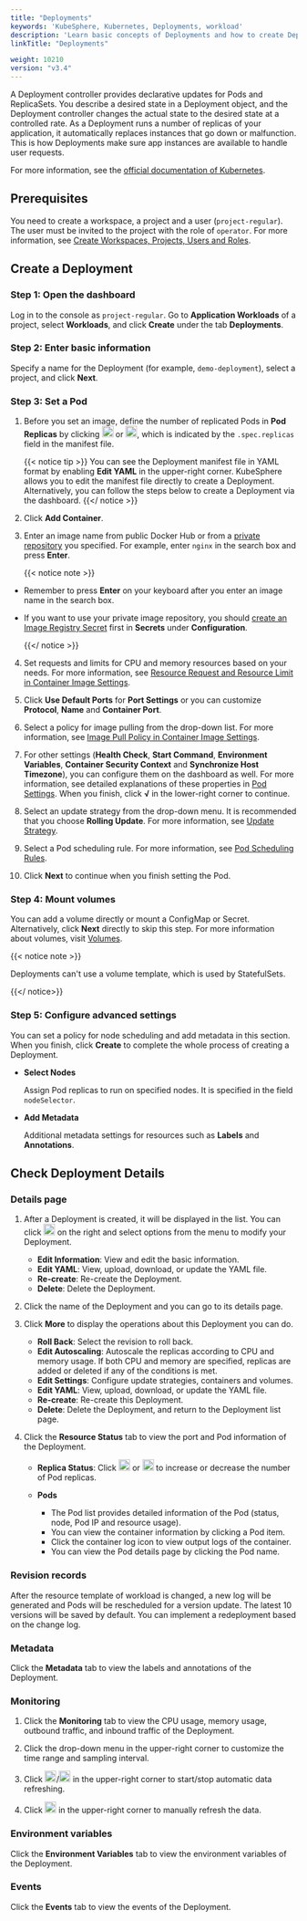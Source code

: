 ```yaml
---
title: "Deployments"
keywords: 'KubeSphere, Kubernetes, Deployments, workload'
description: 'Learn basic concepts of Deployments and how to create Deployments in KubeSphere.'
linkTitle: "Deployments"

weight: 10210
version: "v3.4"
---
```


A Deployment controller provides declarative updates for Pods and ReplicaSets. You describe a desired state in a Deployment object, and the Deployment controller changes the actual state to the desired state at a controlled rate. As a Deployment runs a number of replicas of your application, it automatically replaces instances that go down or malfunction. This is how Deployments make sure app instances are available to handle user requests.

For more information, see the [official documentation of Kubernetes](https://kubernetes.io/docs/concepts/workloads/controllers/deployment/).

## Prerequisites

You need to create a workspace, a project and a user (`project-regular`). The user must be invited to the project with the role of `operator`. For more information, see [Create Workspaces, Projects, Users and Roles](../../../quick-start/create-workspace-and-project/).

## Create a Deployment

### Step 1: Open the dashboard

Log in to the console as `project-regular`. Go to **Application Workloads** of a project, select **Workloads**, and click **Create** under the tab **Deployments**.

### Step 2: Enter basic information

Specify a name for the Deployment (for example, `demo-deployment`), select a project, and click **Next**.

### Step 3: Set a Pod

1. Before you set an image, define the number of replicated Pods in **Pod Replicas** by clicking <img src="/images/docs/v3.x/project-user-guide/application-workloads/deployments/plus-icon.png" width="20px" alt="icon" /> or <img src="/images/docs/v3.x/project-user-guide/application-workloads/deployments/minus-icon.png" width="20px" alt="icon" />, which is indicated by the `.spec.replicas` field in the manifest file.

    {{< notice tip >}}
You can see the Deployment manifest file in YAML format by enabling **Edit YAML** in the upper-right corner. KubeSphere allows you to edit the manifest file directly to create a Deployment. Alternatively, you can follow the steps below to create a Deployment via the dashboard.
    {{</ notice >}}

2. Click **Add Container**.

3. Enter an image name from public Docker Hub or from a [private repository](../../configuration/image-registry/) you specified. For example, enter `nginx` in the search box and press **Enter**.

    {{< notice note >}}

- Remember to press **Enter** on your keyboard after you enter an image name in the search box.
- If you want to use your private image repository, you should [create an Image Registry Secret](../../configuration/image-registry/) first in **Secrets** under **Configuration**.

    {{</ notice >}}

4. Set requests and limits for CPU and memory resources based on your needs. For more information, see [Resource Request and Resource Limit in Container Image Settings](../container-image-settings/#add-container-image).

5. Click **Use Default Ports** for **Port Settings** or you can customize **Protocol**, **Name** and **Container Port**.

6. Select a policy for image pulling from the drop-down list. For more information, see [Image Pull Policy in Container Image Settings](../container-image-settings/#add-container-image).

7. For other settings (**Health Check**, **Start Command**, **Environment Variables**, **Container Security Context** and **Synchronize Host Timezone**), you can configure them on the dashboard as well. For more information, see detailed explanations of these properties in [Pod Settings](../container-image-settings/#add-container-image). When you finish, click **√** in the lower-right corner to continue.

8. Select an update strategy from the drop-down menu. It is recommended that you choose **Rolling Update**. For more information, see [Update Strategy](../container-image-settings/#update-strategy).

9. Select a Pod scheduling rule. For more information, see [Pod Scheduling Rules](../container-image-settings/#pod-scheduling-rules).

10. Click **Next** to continue when you finish setting the Pod.

### Step 4: Mount volumes

You can add a volume directly or mount a ConfigMap or Secret. Alternatively, click **Next** directly to skip this step. For more information about volumes, visit [Volumes](../../storage/volumes/#mount-a-volume).

{{< notice note >}}

Deployments can't use a volume template, which is used by StatefulSets.

{{</ notice>}}

### Step 5: Configure advanced settings

You can set a policy for node scheduling and add metadata in this section. When you finish, click **Create** to complete the whole process of creating a Deployment.

- **Select Nodes**

  Assign Pod replicas to run on specified nodes. It is specified in the field `nodeSelector`.

- **Add Metadata**

  Additional metadata settings for resources such as **Labels** and **Annotations**.

## Check Deployment Details

### Details page

1. After a Deployment is created, it will be displayed in the list. You can click <img src="/images/docs/v3.x/project-user-guide/application-workloads/deployments/three-dots.png" width="20px" alt="icon" /> on the right and select options from the menu to modify your Deployment.

    - **Edit Information**: View and edit the basic information.
    - **Edit YAML**: View, upload, download, or update the YAML file.
    - **Re-create**: Re-create the Deployment.
    - **Delete**: Delete the Deployment.

2. Click the name of the Deployment and you can go to its details page.

3. Click **More** to display the operations about this Deployment you can do.

    - **Roll Back**: Select the revision to roll back.
    - **Edit Autoscaling**: Autoscale the replicas according to CPU and memory usage. If both CPU and memory are specified, replicas are added or deleted if any of the conditions is met.
    - **Edit Settings**: Configure update strategies, containers and volumes.
    - **Edit YAML**: View, upload, download, or update the YAML file.
    - **Re-create**: Re-create this Deployment.
    - **Delete**: Delete the Deployment, and return to the Deployment list page.

4. Click the **Resource Status** tab to view the port and Pod information of the Deployment.

    - **Replica Status**: Click <img src="/images/docs/v3.x/common-icons/replica-plus-icon.png" width="20px" alt="icon" /> or <img src="/images/docs/v3.x/common-icons/replica-minus-icon.png" width="20px" alt="icon" /> to increase or decrease the number of Pod replicas.
    - **Pods**

        - The Pod list provides detailed information of the Pod (status, node, Pod IP and resource usage).
        - You can view the container information by clicking a Pod item.
        - Click the container log icon to view output logs of the container.
        - You can view the Pod details page by clicking the Pod name.

### Revision records

After the resource template of workload is changed, a new log will be generated and Pods will be rescheduled for a version update. The latest 10 versions will be saved by default. You can implement a redeployment based on the change log.

### Metadata

Click the **Metadata** tab to view the labels and annotations of the Deployment.

### Monitoring

1. Click the **Monitoring** tab to view the CPU usage, memory usage, outbound traffic, and inbound traffic of the Deployment.

2. Click the drop-down menu in the upper-right corner to customize the time range and sampling interval.

3. Click <img src="/images/docs/v3.x/project-user-guide/application-workloads/deployments/deployments_autorefresh_start.png" width="20px" alt="icon" />/<img src="/images/docs/v3.x/project-user-guide/application-workloads/deployments/deployments_autorefresh_stop.png" width="20px" alt="icon" /> in the upper-right corner to start/stop automatic data refreshing.

4. Click <img src="/images/docs/v3.x/project-user-guide/application-workloads/deployments/deployments_refresh.png" width="20px" alt="icon" /> in the upper-right corner to manually refresh the data.

### Environment variables

Click the **Environment Variables** tab to view the environment variables of the Deployment.

### Events

Click the **Events** tab to view the events of the Deployment.